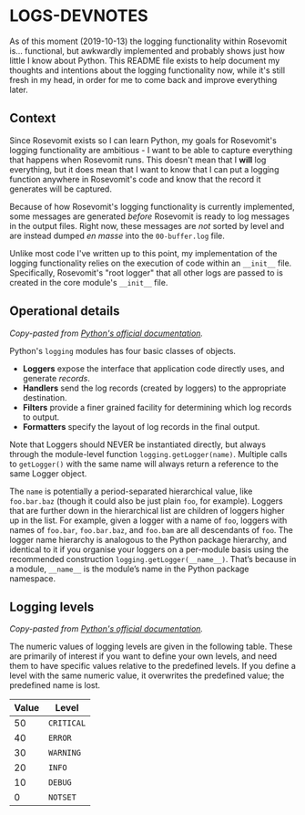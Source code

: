 # LOGS-DEVNOTES

As of this moment (2019-10-13) the logging functionality within Rosevomit is... functional, but awkwardly implemented and probably shows just how little I know about Python. This README file exists to help document my thoughts and intentions about the logging functionality now, while it's still fresh in my head, in order for me to come back and improve everything later.

## Context

Since Rosevomit exists so I can learn Python, my goals for Rosevomit's logging functionality are ambitious - I want to be able to capture everything that happens when Rosevomit runs. This doesn't mean that I **will** log everything, but it does mean that I want to know that I can put a logging function anywhere in Rosevomit's code and know that the record it generates will be captured.

Because of how Rosevomit's logging functionality is currently implemented, some messages are generated *before* Rosevomit is ready to log messages in the output files. Right now, these messages are *not* sorted by level and are instead dumped *en masse* into the `00-buffer.log` file.

Unlike most code I've written up to this point, my implementation of the logging functionality relies on the execution of code within an `__init__` file. Specifically, Rosevomit's "root logger" that all other logs are passed to is created in the core module's `__init__` file.

## Operational details

*Copy-pasted from [Python's official documentation](https://docs.python.org/3/library/logging.html#logging-levels).*

Python's `logging` modules has four basic classes of objects.

- **Loggers** expose the interface that application code directly uses, and generate *records*.
- **Handlers** send the log records (created by loggers) to the appropriate destination.
- **Filters** provide a finer grained facility for determining which log records to output.
- **Formatters** specify the layout of log records in the final output.

Note that Loggers should NEVER be instantiated directly, but always through the module-level function `logging.getLogger(name)`. Multiple calls to `getLogger()` with the same name will always return a reference to the same Logger object.

The `name` is potentially a period-separated hierarchical value, like `foo.bar.baz` (though it could also be just plain `foo`, for example). Loggers that are further down in the hierarchical list are children of loggers higher up in the list. For example, given a logger with a name of `foo`, loggers with names of `foo.bar`, `foo.bar.baz`, and `foo.bam` are all descendants of `foo`. The logger name hierarchy is analogous to the Python package hierarchy, and identical to it if you organise your loggers on a per-module basis using the recommended construction `logging.getLogger(__name__)`. That’s because in a module, `__name__` is the module’s name in the Python package namespace.

## Logging levels

*Copy-pasted from [Python's official documentation](https://docs.python.org/3/library/logging.html).*

The numeric values of logging levels are given in the following table. These are primarily of interest if you want to define your own levels, and need them to have specific values relative to the predefined levels. If you define a level with the same numeric value, it overwrites the predefined value; the predefined name is lost.

| Value | Level |
| --- | --- |
| 50 | `CRITICAL` |
| 40 | `ERROR` |
| 30 | `WARNING` |
| 20 | `INFO` |
| 10 | `DEBUG` |
| 0 | `NOTSET` |
